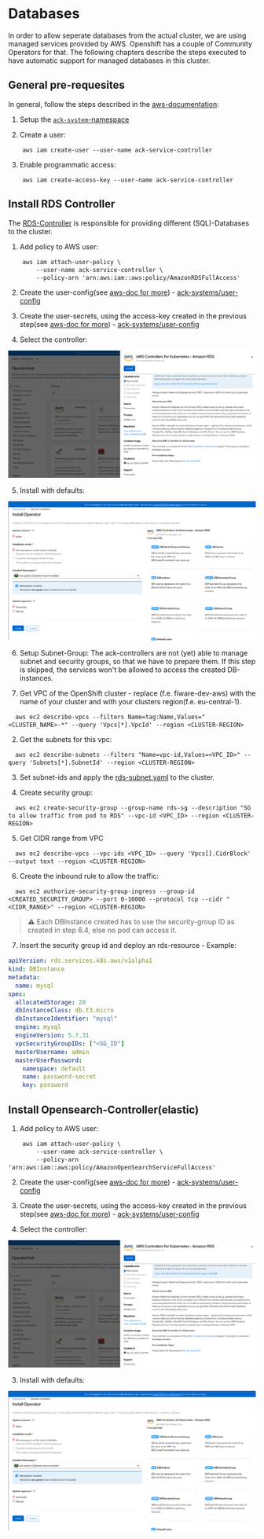 # Databases

In order to allow seperate databases from the actual cluster, we are using managed services provided by AWS. Openshift has a couple of Community Operators for that.
The following chapters describe the steps executed to have automatic support for managed databases in this cluster.

## General pre-requesites

In general, follow the steps described in the [aws-documentation](https://aws-controllers-k8s.github.io/community/docs/user-docs/openshift/):

1. Setup the [```ack-system```-namespace](../aws/namespaces/ack-system.yaml)

2. Create a user:
```shell
    aws iam create-user --user-name ack-service-controller
```

3. Enable programmatic access:
```shell
    aws iam create-access-key --user-name ack-service-controller
```

## Install RDS Controller

The [RDS-Controller](https://github.com/aws-controllers-k8s/rds-controller) is responsible for providing different (SQL)-Databases to the cluster.

1. Add policy to AWS user:
```shell
    aws iam attach-user-policy \
        --user-name ack-service-controller \
        --policy-arn 'arn:aws:iam::aws:policy/AmazonRDSFullAccess'
```

2. Create the user-config(see [aws-doc for more](https://aws-controllers-k8s.github.io/community/docs/user-docs/openshift/)) - [ack-systems/user-config](../aws/ack-system/user-config/)

3. Create the user-secrets, using the access-key created in the previous step(see [aws-doc for more](https://aws-controllers-k8s.github.io/community/docs/user-docs/openshift/)) - [ack-systems/user-config](../aws/ack-system/secrets/) 

4. Select the controller:

![Search](./aws-services/rds-controller-search.png)

5. Install with defaults:

![Install](./aws-services/rds-controller-install.png)

6. Setup Subnet-Group:
The ack-controllers are not (yet) able to manage subnet and security groups, so that we have to prepare them. If this step is skipped, the services won't be allowed to access the created DB-instances.


  1. Get VPC of the OpenShift cluster - replace <CLUSTER-NAME>(f.e. fiware-dev-aws) with the name of your cluster and <CLUSTER-REGION> with your clusters region(f.e. eu-central-1).

  ```shell
    aws ec2 describe-vpcs --filters Name=tag:Name,Values="<CLUSTER_NAME>-*" --query 'Vpcs[*].VpcId' --region <CLUSTER-REGION>
  ```

  2. Get the subnets for this vpc:
  ```shell
    aws ec2 describe-subnets --filters "Name=vpc-id,Values=<VPC_ID>" --query 'Subnets[*].SubnetId' --region <CLUSTER-REGION>
  ``` 

  3. Set subnet-ids and apply the [rds-subnet.yaml](../aws/ack-system/controllers/rds-subnet.yaml) to the cluster.

  4. Create security group:
  ```shell
    aws ec2 create-security-group --group-name rds-sg --description "SG to allow traffic from pod to RDS" --vpc-id <VPC_ID> --region <CLUSTER-REGION>
  ```

  5. Get CIDR range from VPC
  ```shell
    aws ec2 describe-vpcs --vpc-ids <VPC_ID> --query 'Vpcs[].CidrBlock' --output text --region <CLUSTER-REGION>
  ```

  6. Create the inbound rule to allow the traffic:
  ```shell
    aws ec2 authorize-security-group-ingress --group-id <CREATED_SECURITY_GROUP> --port 0-10000 --protocol tcp --cidr "<CIDR_RANGE>" --region <CLUSTER-REGION>
  ```
>:warning: Each DBInstance created has to use the security-group ID as created in step 6.4, else no pod can access it.

7. Insert the security group id and deploy an rds-resource - Example: 
```yaml
apiVersion: rds.services.k8s.aws/v1alpha1
kind: DBInstance
metadata:
  name: mysql
spec:
  allocatedStorage: 20
  dbInstanceClass: db.t3.micro
  dbInstanceIdentifier: "mysql"
  engine: mysql
  engineVersion: 5.7.31
  vpcSecurityGroupIDs: ["<SG_ID"]
  masterUsername: admin
  masterUserPassword:
    namespace: default
    name: password-secret
    key: password
```

## Install Opensearch-Controller(elastic)

1. Add policy to AWS user:
```shell
    aws iam attach-user-policy \
        --user-name ack-service-controller \
        --policy-arn 'arn:aws:iam::aws:policy/AmazonOpenSearchServiceFullAccess'
```

2. Create the user-config(see [aws-doc for more](https://aws-controllers-k8s.github.io/community/docs/user-docs/openshift/)) - [ack-systems/user-config](../aws/ack-system/user-config/)

3. Create the user-secrets, using the access-key created in the previous step(see [aws-doc for more](https://aws-controllers-k8s.github.io/community/docs/user-docs/openshift/)) - [ack-systems/user-config](../aws/ack-system/secrets/) 


2. Select the controller:

![Search](./aws-services/rds-controller-search.png)

3. Install with defaults:

![Install](./aws-services/rds-controller-install.png)
